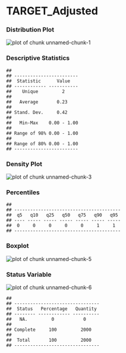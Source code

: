 TARGET_Adjusted
======

### Distribution Plot
![plot of chunk unnamed-chunk-1](figure/unnamed-chunk-1-1.png) 

### Descriptive Statistics

```
## 
## ------------------------
##  Statistic      Value   
## ------------ -----------
##    Unique         2     
## 
##   Average       0.23    
## 
## Stand. Dev.     0.42    
## 
##   Min-Max    0.00 - 1.00
## 
## Range of 98% 0.00 - 1.00
## 
## Range of 80% 0.00 - 1.00
## ------------------------
```

### Density Plot
![plot of chunk unnamed-chunk-3](figure/unnamed-chunk-3-1.png) 

### Percentiles

```
## 
## ----------------------------------------
##  q5   q10   q25   q50   q75   q90   q95 
## ---- ----- ----- ----- ----- ----- -----
##  0     0     0     0     0     1     1  
## ----------------------------------------
```

### Boxplot
![plot of chunk unnamed-chunk-5](figure/unnamed-chunk-5-1.png) 

### Status Variable
![plot of chunk unnamed-chunk-6](figure/unnamed-chunk-6-1.png) 


```
## 
## --------------------------------
##  Status   Percentage   Quantity 
## -------- ------------ ----------
##   NA.         0           0     
## 
## Complete     100         2000   
## 
##  Total       100         2000   
## --------------------------------
```

  
